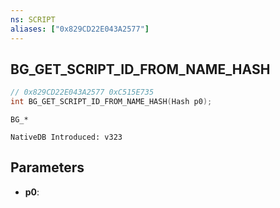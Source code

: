 ```yaml
---
ns: SCRIPT
aliases: ["0x829CD22E043A2577"]
---
```

## BG_GET_SCRIPT_ID_FROM_NAME_HASH

```c
// 0x829CD22E043A2577 0xC515E735
int BG_GET_SCRIPT_ID_FROM_NAME_HASH(Hash p0);
```

```
BG_*

NativeDB Introduced: v323
```

## Parameters
* **p0**:
